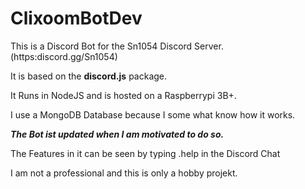 # ClixoomBotDev

This is a Discord Bot for the Sn1054 Discord Server. (https:discord.gg/Sn1054)

It is based on the **discord.js** package.

It Runs in NodeJS and is hosted on a Raspberrypi 3B+.

I use a MongoDB Database because I some what know how it works.


***The Bot ist updated when I am motivated to do so.***


The Features in it can be seen by typing .help in the Discord Chat

I am not a professional and this is only a hobby projekt.
